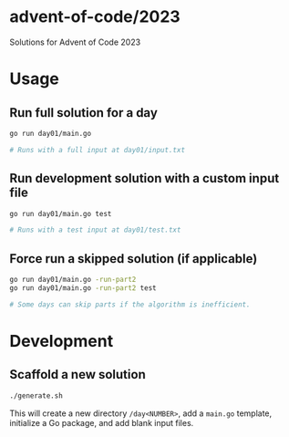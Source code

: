 # advent-of-code/2023

Solutions for Advent of Code 2023

# Usage

## Run full solution for a day

```sh
go run day01/main.go

# Runs with a full input at day01/input.txt
```

## Run development solution with a custom input file

```sh
go run day01/main.go test

# Runs with a test input at day01/test.txt
```

## Force run a skipped solution (if applicable)

```sh
go run day01/main.go -run-part2
go run day01/main.go -run-part2 test

# Some days can skip parts if the algorithm is inefficient.
```

# Development

## Scaffold a new solution

```sh
./generate.sh
```

This will create a new directory `/day<NUMBER>`, add a `main.go` template, initialize a Go package, and add blank input files.
